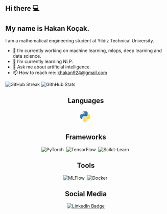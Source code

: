 ## Hi there 💻

## My name is Hakan Koçak.
  I am a mathematical engineering student at Yildiz Technical University.

- 🔭 I’m currently working on machine learning, mlops, deep learning and data science.
- 🌱 I’m currently learning NLP.
- 💬 Ask me about artificial intelligence. 
- 📫 How to reach me: khakan924@gmail.com

![GitHub Streak](http://github-readme-streak-stats.herokuapp.com?user=hakankocakk&theme=gotham&background=)
![GithHub Stats](https://github-readme-stats.vercel.app/api?username=hakankocakk&theme=tokyonight)


<div align="center">
  <h2>Languages</h2>
   <img src="https://raw.githubusercontent.com/devicons/devicon/1119b9f84c0290e0f0b38982099a2bd027a48bf1/icons/python/python-original.svg" title="PYTHON" alt="PYTHON" width="40" height="40"/>&nbsp;
  </div>

  <div align="center">
  <h2>Frameworks</h2>
    <img src="https://github.com/user-attachments/assets/8bd1d33d-21a2-4a8e-9be7-906363fc78c4" title="PyTorch" alt="PyTorch" width="88" height="50"/>&nbsp;
    <img src="https://github.com/user-attachments/assets/2a9e07dc-608a-4ace-898d-32e49b598638" title="TensorFlow" alt="TensorFlow" width="78" height="50"/>&nbsp;
    <img src="https://github.com/user-attachments/assets/5402a21a-3ea2-4360-814f-a2e9b0f95791" title="Scikit-Learn" alt="Scikit-Learn" width="113" height="50"/>&nbsp;
    
  </div>

  <div align="center">
  <h2>Tools</h2>
   <img src="https://github.com/user-attachments/assets/276df22f-8829-4c2a-89f8-4ed334caad3b" title="MLFlow" alt="MLFlow" width="110" height="40"/>&nbsp;
    <img src="https://github.com/user-attachments/assets/0c8649e2-b16b-4ab5-91f7-7c8362ed695c" title="Docker" alt="Docker" width="40" height="40"/>&nbsp;
  </div>

<div align="center" id="badges">
  <h2>Social Media</h2>
  <a href="www.linkedin.com/in/hakankocak1">
     <img height="40" src="https://upload.wikimedia.org/wikipedia/commons/thumb/f/f8/LinkedIn_icon_circle.svg/2048px-LinkedIn_icon_circle.svg.png" alt="LinkedIn Badge"/>
  </a>
</div>



